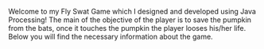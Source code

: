 Welcome to my Fly Swat Game which I designed and developed using Java Processing! The main of the objective of the player is to save the pumpkin from the bats, once it touches the pumpkin the player looses his/her life. Below you will find the necessary information about the game. 
